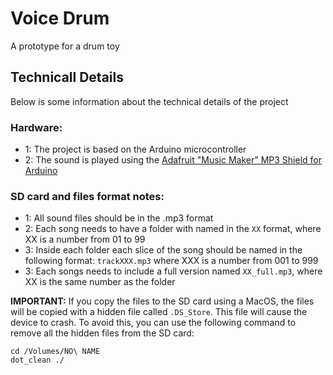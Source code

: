 # Voice Drum 
A prototype for a drum toy


## Technicall Details
Below is some information about the technical details of the project

### Hardware:
- 1: The project is based on the Arduino microcontroller
- 2: The sound is played using the [Adafruit "Music Maker" MP3 Shield for Arduino](https://www.adafruit.com/product/1788)

### SD card and files format notes:
- 1: All sound files should be in the .mp3 format
- 2: Each song needs to have a folder with named in the ```XX``` format, where XX is a number from 01 to 99
- 3: Inside each folder each slice of the song should be named in the following format: ```trackXXX.mp3``` where XXX is a number from 001 to 999
- 3: Each songs needs to include a full version named ```XX_full.mp3```, where XX is the same number as the folder

**IMPORTANT:**
If you copy the files to the SD card using a MacOS, the files will be copied with a hidden file called ```.DS_Store```. This file will cause the device to crash. To avoid this, you can use the following command to remove all the hidden files from the SD card:
```
cd /Volumes/NO\ NAME
dot_clean ./
``` 